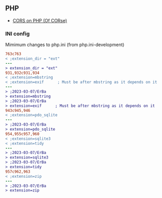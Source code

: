 ## PHP 

- [CORS on PHP (Of CORse)](of-course.html)


### INI config

Mimimum changes to php.ini (from php.ini-development)
```diff
763c763
< ;extension_dir = "ext"
---
> extension_dir = "ext"
931,932c931,934
< ;extension=mbstring
< ;extension=exif      ; Must be after mbstring as it depends on it
---
> ;2023-03-07/ErBa
> extension=mbstring
> ;2023-03-07/ErBa
> extension=exif      ; Must be after mbstring as it depends on it
943c945,946
< ;extension=pdo_sqlite
---
> ;2023-03-07/ErBa
> extension=pdo_sqlite
954,955c957,960
< ;extension=sqlite3
< ;extension=tidy
---
> ;2023-03-07/ErBa
> extension=sqlite3
> ;2023-03-07/ErBa
> extension=tidy
957c962,963
< ;extension=zip
---
> ;2023-03-07/ErBa
> extension=zip
```
